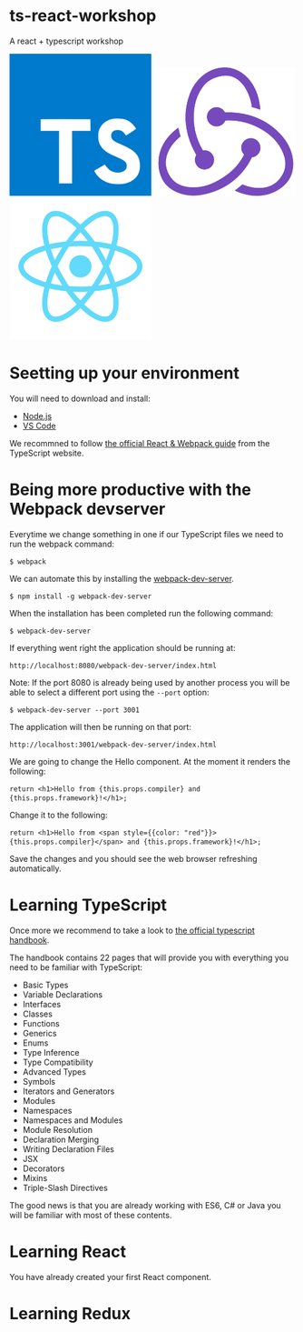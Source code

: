 # ts-react-workshop
A react + typescript workshop

![TS](https://raw.githubusercontent.com/DublinTypeScript/ts-react-workshop/master/media/ts.png)
![REDUX](https://raw.githubusercontent.com/DublinTypeScript/ts-react-workshop/master/media/redux.png)
![REACT](https://raw.githubusercontent.com/DublinTypeScript/ts-react-workshop/master/media/react.png)

# Seetting up your environment 
You will need to download and install:
- [Node.js](https://nodejs.org/en/download/)
- [VS Code](https://code.visualstudio.com/Download)

We recommned to follow [the official React & Webpack guide](http://www.typescriptlang.org/docs/handbook/react-&-webpack.html) from the TypeScript website.

# Being more productive with the Webpack devserver
Everytime we change something in one if our TypeScript files we need to run the webpack command:

```
$ webpack
```

We can automate this by installing the [webpack-dev-server](https://webpack.github.io/docs/webpack-dev-server.html).

```
$ npm install -g webpack-dev-server
```

When the installation has been completed run the following command:

```
$ webpack-dev-server
```

If everything went right the application should be running at:

```
http://localhost:8080/webpack-dev-server/index.html
```

Note: If the port 8080 is already being used by another process you will be able to select a different port using the `--port` option:

```
$ webpack-dev-server --port 3001
```

The application will then be running on that port:

```
http://localhost:3001/webpack-dev-server/index.html
```

We are going to change the Hello component. At the moment it renders the following:

```
return <h1>Hello from {this.props.compiler} and {this.props.framework}!</h1>;
```
Change it to the following:
```
return <h1>Hello from <span style={{color: "red"}}>{this.props.compiler}</span> and {this.props.framework}!</h1>;
```
Save the changes and you should see the web browser refreshing automatically.

# Learning TypeScript
Once more we recommend to take a look to [the official typescript handbook](http://www.typescriptlang.org/docs/handbook/basic-types.html).

The handbook contains 22 pages that will provide you with everything you need to be familiar with TypeScript:

- Basic Types
- Variable Declarations
- Interfaces
- Classes
- Functions
- Generics
- Enums
- Type Inference
- Type Compatibility
- Advanced Types
- Symbols
- Iterators and Generators
- Modules
- Namespaces
- Namespaces and Modules
- Module Resolution
- Declaration Merging
- Writing Declaration Files
- JSX
- Decorators
- Mixins
- Triple-Slash Directives

The good news is that you are already working with ES6, C# or Java you will be familiar with most of these contents.

# Learning React
You have already created your first React component.

# Learning Redux

